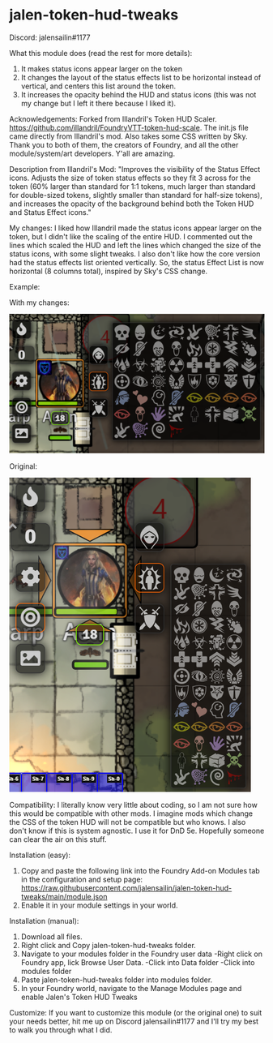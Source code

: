 # jalen-token-hud-tweaks 

Discord: jalensailin#1177

What this module does (read the rest for more details): 
  1. It makes status icons appear larger on the token 
  2. It changes the layout of the status effects list to be horizontal instead of vertical, and centers this list around the token.
  3. It increases the opacity behind the HUD and status icons (this was not my change but I left it there because I liked it). 

Acknowledgements: Forked from Illandril's Token HUD Scaler. https://github.com/illandril/FoundryVTT-token-hud-scale. The init.js file came directly from Illandril's mod. Also takes some CSS written by Sky. Thank you to both of them, the creators of Foundry, and all the other module/system/art developers. Y'all are amazing. 

Description from Illandril's Mod: "Improves the visibility of the Status Effect icons. Adjusts the size of token status effects so they fit 3 across for the token (60% larger than standard for 1:1 tokens, much larger than standard for double-sized tokens, slightly smaller than standard for half-size tokens), and increases the opacity of the background behind both the Token HUD and Status Effect icons."

My changes: I liked how Illandril made the status icons appear larger on the token, but I didn't like the scaling of the entire HUD. I commented out the lines which scaled the HUD and left the lines which changed the size of the status icons, with some slight tweaks. I also don't like how the core version had the status effects list oriented vertically. So, the status Effect List is now horizontal (8 columns total), inspired by Sky's CSS change.

Example:

  With my changes:
  
  ![](ImageExample/JalenTweaks.png)
  
  Original:
  
  ![](ImageExample/Original.png)

Compatibility: I literally know very little about coding, so I am not sure how this would be compatible with other mods. I imagine mods which change the CSS of the token HUD will not be compatible but who knows. I also don't know if this is system agnostic. I use it for DnD 5e. Hopefully someone can clear the air on this stuff. 

Installation (easy):
  1. Copy and paste the following link into the Foundry Add-on Modules tab in the configuration and setup page: https://raw.githubusercontent.com/jalensailin/jalen-token-hud-tweaks/main/module.json
  2. Enable it in your module settings in your world.

Installation (manual): 
  1. Download all files.
  2. Right click and Copy jalen-token-hud-tweaks folder.
  3. Navigate to your modules folder in the Foundry user data 
      -Right click on Foundry app, lick Browse User Data.
      -Click into Data folder
      -Click into modules folder
  4. Paste jalen-token-hud-tweaks folder into modules folder. 
  5. In your Foundry world, navigate to the Manage Modules page and enable Jalen's Token HUD Tweaks
 
Customize: 
If you want to customize this module (or the original one) to suit your needs better, hit me up on Discord jalensailin#1177 and I'll try my best to walk you through what I did. 
